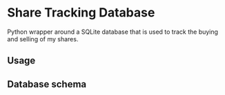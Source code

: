 # Share Tracking Database

Python wrapper around a SQLite database that is used to track the buying and
selling of my shares.

## Usage


## Database schema

